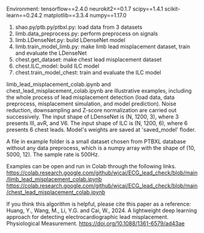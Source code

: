 Environment:
tensorflow==2.4.0
neurokit2==0.1.7
scipy==1.4.1
scikit-learn==0.24.2
matplotlib==3.3.4
numpy==1.17.0

1. shao.py/ptb.py/ptbxl.py: load data from 3 datasets
2. limb.data_preprocess.py: perform preprocess on signals
3. limb.LDenseNet.py: build LDenseNet model
4. limb.train_model_limb.py: make limb lead misplacement dataset, train and evaluate the LDenseNet 
5. chest.get_dataset: make chest lead misplacement dataset
6. chest.ILC_model: build ILC model
7. chest.train_model_chest: train and evaluate the ILC model


limb_lead_misplacement_colab.ipynb and chest_lead_misplacement_colab.ipynb are illustrative examples, including the whole process of lead misplacement detection 
(load data, data preprocess, misplacement simulation, and model prediction). Noise reduction, downsampling and Z-score normalization are carried out successively. 
The input shape of LDenseNet is (N, 1200, 3), where 3 presents Ⅲ, avR, and V6. The input shape of ILC is (N, 1200, 6), where 6 presents 6 chest leads. 
Model's weights are saved at 'saved_model' floder.

A file in example folder is a small dataset chosen from PTBXL database without any data preprocess, which is a numpy array with the shape of (10, 5000, 12). The sample rate is 500Hz. 

Examples can be open and run in Colab through the following links.
https://colab.research.google.com/github/wjcai/ECG_lead_check/blob/main/limb_lead_misplacement_colab.ipynb
https://colab.research.google.com/github/wjcai/ECG_lead_check/blob/main/chest_lead_misplacement_colab.ipynb

If you think this algorithm is helpful, please cite this paper as a reference:
Huang, Y., Wang, M., Li, Y.G. and Cai, W., 2024. A lightweight deep learning approach for detecting electrocardiographic lead misplacement. Physiological Measurement. https://doi.org/10.1088/1361-6579/ad43ae

